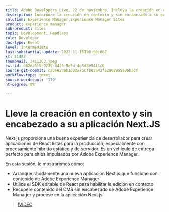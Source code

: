 ```yaml
---
title: Adobe Developers Live, 22 de noviembre. Incluya la creación en contexto y sin encabezado en su aplicación Next.JS
description: Incorpore la creación en contexto y sin encabezado a su próxima versión.JS AppNext.js proporciona la buena experiencia para desarrolladores que creen aplicaciones de React listas para la producción, especialmente con procesamiento híbrido estático y de servidor. Es un vehículo de envío perfecto para sitios con tecnología de Adobe Experience Manager. En esta sesión, le mostraremos cómo:Arrancar rápidamente una nueva aplicación Next.js que funcione con contenido de Adobe Experience ManagerUtilice el SDK editable de React para habilitar la edición en contextoRecuperar contenido de CMS sin encabezado de Adobe Experience Manager y procesarlo en la aplicación Next.js
solution: Experience Manager,Experience Manager Sites
product: experience manager
sub-product: sites
topic: Development, Headless
role: Developer
doc-type: Event
level: Intermediate
last-substantial-update: 2022-11-15T00:00:00Z
kt: 11482
thumbnail: 3411303.jpeg
exl-id: d62ea5f5-9239-44f5-9e5d-4d543e94f1c0
source-git-commit: ca06e5a8b1602a7bcfb83a43f529680a5a96bacf
workflow-type: tm+mt
source-wordcount: '179'
ht-degree: 0%

---
```


# Lleve la creación en contexto y sin encabezado a su aplicación Next.JS

Next.js proporciona una buena experiencia de desarrollador para crear aplicaciones de React listas para la producción, especialmente con procesamiento híbrido estático y de servidor. Es un vehículo de entrega perfecto para sitios impulsados por Adobe Experience Manager.

En esta sesión, le mostraremos cómo:

* Arranque rápidamente una nueva aplicación Next.js que funcione con contenido de Adobe Experience Manager
* Utilice el SDK editable de React para habilitar la edición en contexto
* Recupere contenido del CMS sin encabezado de Adobe Experience Manager y procese en la aplicación Next.js

>[!VIDEO](https://video.tv.adobe.com/v/3411303/?quality=12&learn=on)
